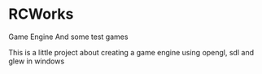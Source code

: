 # RCWorks
Game Engine And some test games

This is a little project about creating a game engine using opengl, sdl and glew in windows
